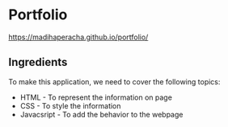 # Portfolio
https://madihaperacha.github.io/portfolio/

## Ingredients
To make this application, we need to cover the following topics:

* HTML - To represent the information on page
* CSS - To style the information
* Javacsript - To add the behavior to the webpage
